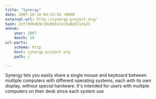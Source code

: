 ```yaml
---
title: "Synergy"
date: 2007-10-10 04:23:59 +0000
external-url: http://synergy-project.org/
hash: 23f730bd69c10e05817ec6a0e57a3a25
annum:
    year: 2007
    month: 10
url-parts:
    scheme: http
    host: synergy-project.org
    path: /

---
```


Synergy lets you easily share a single mouse and keyboard between multiple computers with different operating systems, each with its own display, without special hardware. It's intended for users with multiple computers on their desk since each system use
